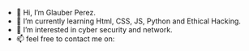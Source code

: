 - 👋 Hi, I’m Glauber Perez.
- 👀 I’m currently learning Html, CSS, JS, Python and Ethical Hacking.
- 👀 I’m interested in cyber security and network.
- 📫 feel free to contact me on: 
<link rel="stylesheet" href="https://cdn.jsdelivr.net/gh/devicons/devicon@v2.13.0/devicon.min.css">
<i class="devicon-python-plain"></i>
<!---
gperez24/gperez24 is a ✨ special ✨ repository because its `README.md` (this file) appears on your GitHub profile.
You can click the Preview link to take a look at your changes.
--->
